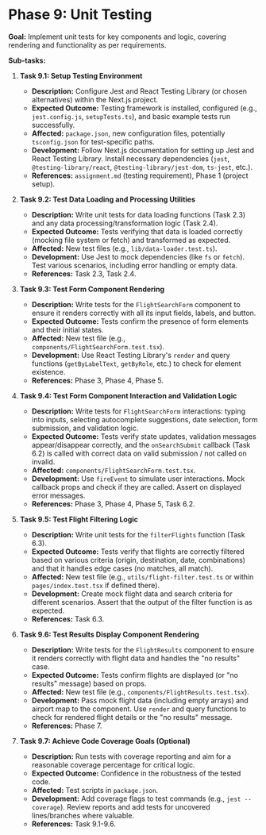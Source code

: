 # Phase 9: Unit Testing

**Goal:** Implement unit tests for key components and logic, covering rendering and functionality as per requirements.

**Sub-tasks:**

1.  **Task 9.1: Setup Testing Environment**

    - **Description:** Configure Jest and React Testing Library (or chosen alternatives) within the Next.js project.
    - **Expected Outcome:** Testing framework is installed, configured (e.g., `jest.config.js`, `setupTests.ts`), and basic example tests run successfully.
    - **Affected:** `package.json`, new configuration files, potentially `tsconfig.json` for test-specific paths.
    - **Development:** Follow Next.js documentation for setting up Jest and React Testing Library. Install necessary dependencies (`jest`, `@testing-library/react`, `@testing-library/jest-dom`, `ts-jest`, etc.).
    - **References:** `assignment.md` (testing requirement), Phase 1 (project setup).

2.  **Task 9.2: Test Data Loading and Processing Utilities**

    - **Description:** Write unit tests for data loading functions (Task 2.3) and any data processing/transformation logic (Task 2.4).
    - **Expected Outcome:** Tests verifying that data is loaded correctly (mocking file system or fetch) and transformed as expected.
    - **Affected:** New test files (e.g., `lib/data-loader.test.ts`).
    - **Development:** Use Jest to mock dependencies (like `fs` or `fetch`). Test various scenarios, including error handling or empty data.
    - **References:** Task 2.3, Task 2.4.

3.  **Task 9.3: Test Form Component Rendering**

    - **Description:** Write tests for the `FlightSearchForm` component to ensure it renders correctly with all its input fields, labels, and button.
    - **Expected Outcome:** Tests confirm the presence of form elements and their initial states.
    - **Affected:** New test file (e.g., `components/FlightSearchForm.test.tsx`).
    - **Development:** Use React Testing Library's `render` and query functions (`getByLabelText`, `getByRole`, etc.) to check for element existence.
    - **References:** Phase 3, Phase 4, Phase 5.

4.  **Task 9.4: Test Form Component Interaction and Validation Logic**

    - **Description:** Write tests for `FlightSearchForm` interactions: typing into inputs, selecting autocomplete suggestions, date selection, form submission, and validation logic.
    - **Expected Outcome:** Tests verify state updates, validation messages appear/disappear correctly, and the `onSearchSubmit` callback (Task 6.2) is called with correct data on valid submission / not called on invalid.
    - **Affected:** `components/FlightSearchForm.test.tsx`.
    - **Development:** Use `fireEvent` to simulate user interactions. Mock callback props and check if they are called. Assert on displayed error messages.
    - **References:** Phase 3, Phase 4, Phase 5, Task 6.2.

5.  **Task 9.5: Test Flight Filtering Logic**

    - **Description:** Write unit tests for the `filterFlights` function (Task 6.3).
    - **Expected Outcome:** Tests verify that flights are correctly filtered based on various criteria (origin, destination, date, combinations) and that it handles edge cases (no matches, all match).
    - **Affected:** New test file (e.g., `utils/flight-filter.test.ts` or within `pages/index.test.tsx` if defined there).
    - **Development:** Create mock flight data and search criteria for different scenarios. Assert that the output of the filter function is as expected.
    - **References:** Task 6.3.

6.  **Task 9.6: Test Results Display Component Rendering**

    - **Description:** Write tests for the `FlightResults` component to ensure it renders correctly with flight data and handles the "no results" case.
    - **Expected Outcome:** Tests confirm flights are displayed (or "no results" message) based on props.
    - **Affected:** New test file (e.g., `components/FlightResults.test.tsx`).
    - **Development:** Pass mock flight data (including empty arrays) and airport map to the component. Use `render` and query functions to check for rendered flight details or the "no results" message.
    - **References:** Phase 7.

7.  **Task 9.7: Achieve Code Coverage Goals (Optional)**
    - **Description:** Run tests with coverage reporting and aim for a reasonable coverage percentage for critical logic.
    - **Expected Outcome:** Confidence in the robustness of the tested code.
    - **Affected:** Test scripts in `package.json`.
    - **Development:** Add coverage flags to test commands (e.g., `jest --coverage`). Review reports and add tests for uncovered lines/branches where valuable.
    - **References:** Task 9.1-9.6.

